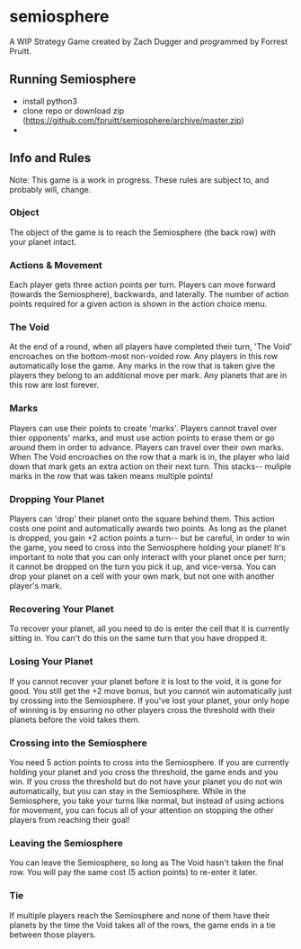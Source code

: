 # semiosphere
A WIP Strategy Game created by Zach Dugger and programmed by Forrest Pruitt.

## Running Semiosphere

* install python3
* clone repo or download zip (https://github.com/fpruitt/semiosphere/archive/master.zip)
* 

## Info and Rules
Note: This game is a work in progress. These rules are subject to, and probably will, change.

### Object
The object of the game is to reach the Semiosphere (the back row) with your planet intact. 

### Actions & Movement
Each player gets three action points per turn. Players can move forward (towards the Semiosphere), backwards, and laterally.
The number of action points required for a given action is shown in the action choice menu.

### The Void
At the end of a round, when all players have completed their turn, 'The Void' encroaches on the bottom-most non-voided row.
Any players in this row automatically lose the game. Any marks in the row that is taken give the players they belong to an additional move per mark.
Any planets that are in this row are lost forever.

### Marks
Players can use their points to create 'marks'.
Players cannot travel over thier opponents' marks, and must use action points to erase them or go around them in order to advance.
Players can travel over their own marks.
When The Void encroaches on the row that a mark is in, the player who laid down that mark gets an extra action on their next turn.
This stacks-- muliple marks in the row that was taken means multiple points!

### Dropping Your Planet
Players can 'drop' their planet onto the square behind them. This action costs one point and automatically awards two points.
As long as the planet is dropped, you gain +2 action points a turn-- but be careful, in order to win the game, you need to cross into the Semiosphere holding your planet!
It's important to note that you can only interact with your planet once per turn; it cannot be dropped on the turn you pick it up, and vice-versa.
You can drop your planet on a cell with your own mark, but not one with another player's mark.

### Recovering Your Planet
To recover your planet, all you need to do is enter the cell that it is currently sitting in.
You can't do this on the same turn that you have dropped it.

### Losing Your Planet
If you cannot recover your planet before it is lost to the void, it is gone for good. 
You still get the +2 move bonus, but you cannot win automatically just by crossing into the Semiosphere.
If you've lost your planet, your only hope of winning is by ensuring no other players cross the threshold with their planets before the void takes them.

### Crossing into the Semiosphere
You need 5 action points to cross into the Semiosphere. If you are currently holding your planet and you cross the threshold, the game ends and you win.
If you cross the threshold but do not have your planet you do not win automatically, but you can stay in the Semiosphere.
While in the Semiosphere, you take your turns like normal, but instead of using actions for movement, you can focus all of your attention on 
stopping the other players from reaching their goal!

### Leaving the Semiosphere
You can leave the Semiosphere, so long as The Void hasn't taken the final row.
You will pay the same cost (5 action points) to re-enter it later.

### Tie
If multiple players reach the Semiosphere and none of them have their planets by the time the Void takes all of the rows, 
the game ends in a tie between those players.
